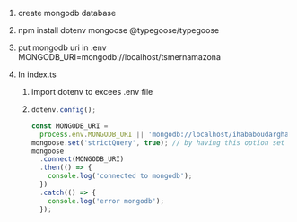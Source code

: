 1. create mongodb database

2. npm install dotenv mongoose @typegoose/typegoose

3. put mongodb uri in .env
   MONGODB_URI=mongodb://localhost/tsmernamazona

4. In index.ts

   1. import dotenv to excees .env file
   2. ```js
      dotenv.config();

      const MONGODB_URI =
        process.env.MONGODB_URI || 'mongodb://localhost/ihababoudargham78';
      mongoose.set('strictQuery', true); // by having this option set to true, Mongoose will throw an error if the query does not match the schema qnd prevent deprecation warnings. Deprecation warning are warning due to the fact that Mongoose 7 will no longer support the use of findOneAndUpdate() and findOneAndDelete() without the use of the options object.
      mongoose
        .connect(MONGODB_URI)
        .then(() => {
          console.log('connected to mongodb');
        })
        .catch(() => {
          console.log('error mongodb');
        });
      ```
